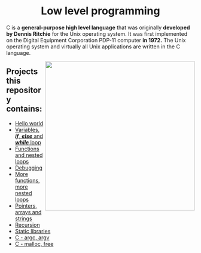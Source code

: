 <h1 align="center">Low level programming</h1>

C is a **general-purpose high level language** that was originally **developed by Dennis Ritchie** for the Unix operating system. It was first implemented on the Digital Equipment Corporation PDP-11 computer **in 1972.** The Unix operating system and virtually all Unix applications are written in the C language.

<img align="right" width="400" height="400" src="https://logodix.com/logo/1138096.png">

## Projects this repository contains:

* [Hello world](https://github.com/Donaldoo/holbertonschool-low_level_programming/tree/main/hello_world)
* [Variables, ***if***, ***else*** and ***while*** loop](https://github.com/Donaldoo/holbertonschool-low_level_programming/tree/main/variables_if_else_while)
* [Functions and nested loops](https://github.com/Donaldoo/holbertonschool-low_level_programming/tree/main/functions_nested_loops)
* [Debugging](https://github.com/Donaldoo/holbertonschool-low_level_programming/tree/main/debugging)
* [More functions, more nested loops](https://github.com/Donaldoo/holbertonschool-low_level_programming/tree/main/more_functions_nested_loops)
* [Pointers, arrays and strings](https://github.com/Donaldoo/holbertonschool-low_level_programming/tree/main/pointers_arrays_strings)
* [Recursion](https://github.com/Donaldoo/holbertonschool-low_level_programming/tree/main/recursion)
* [Static libraries](https://github.com/Donaldoo/holbertonschool-low_level_programming/tree/main/static_libraries)
* [C - argc, argv](https://github.com/Donaldoo/holbertonschool-low_level_programming/tree/main/argc_argv)
* [C - malloc, free](https://github.com/Donaldoo/holbertonschool-low_level_programming/tree/main/malloc_free)
